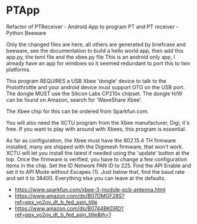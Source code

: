 # PTApp
Refactor of PTReceiver - Android App to program PT and PT receiver - Python Beeware

Only the changed files are here, all others are generated by briefcase and beeware, see the documentation to build a hello world app, then add this app.py, the toml file and the xbee.py file
This is an android only app, I already have an app for windows so it seemed redundant to port this to two platforms.

This program REQUIRES a USB Xbee 'dongle' device to talk to the Protothrottle and your android device must support OTG on the USB port. The dongle MUST use the Silicon Labs CP210x chipset. The dongle H/W can be found on Amazon, search for 'WaveShare Xbee'.

The Xbee chip for this can be ordered from Sparkfun.com.

You will also need the XCTU program from the Xbee manufacturer, Digi, it's free. If you want to play with around with Xbees, this program is essential.

As far as configuration, the Xbee must have the 802.15.4 TH firmware installed, many are shipped with the Digimesh firmware, that won't work. XCTU will let you install the latest if needed using the 'update' button at the top. Once the firmware is verified, you have to change a few configuration items in the chip. Set the ID Network PAN ID to 225. Find the API Enable and set it to API Mode without Escapes (1). Just below that, find the baud rate and set it to 38400. Everything else you can leave at the defaults.

- https://www.sparkfun.com/xbee-3-module-pcb-antenna.html
- https://www.amazon.com/dp/B07DMGF28S?ref=ppx_yo2ov_dt_b_fed_asin_title
- https://www.amazon.com/dp/B0744BKDRD?ref=ppx_yo2ov_dt_b_fed_asin_title&th=1
